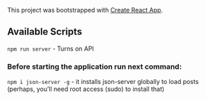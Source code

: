 This project was bootstrapped with [Create React App](https://github.com/facebook/create-react-app).

## Available Scripts

`npm run server` - Turns on API

### Before starting the application run next command:
`npm i json-server -g` - it installs json-server globally to load posts (perhaps, you'll need root access (sudo) to install that)
